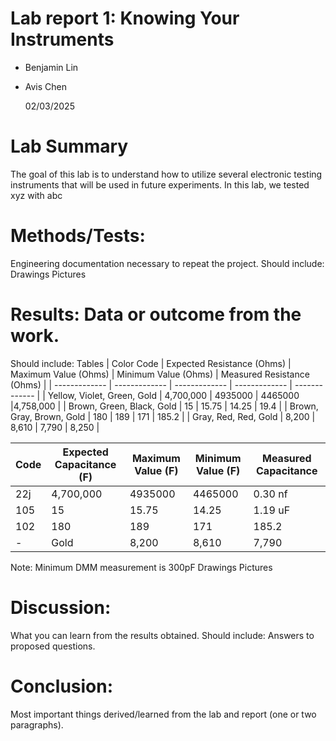# Lab report 1: Knowing Your Instruments

* Benjamin Lin
* Avis Chen

  02/03/2025

# Lab Summary
The goal of this lab is to understand how to utilize several electronic testing instruments that will be used in future experiments. In this lab, we tested xyz with abc
# Methods/Tests: 
Engineering documentation necessary to repeat the project. Should include:
Drawings
Pictures
# Results: Data or outcome from the work. 
Should include:
Tables
| Color Code  | Expected Resistance (Ohms) |  Maximum Value (Ohms) |  Minimum Value (Ohms) |   Measured Resistance (Ohms) | 
| ------------- | ------------- | ------------- | ------------- | ------------- |
| Yellow, Violet, Green, Gold  | 4,700,000  | 4935000  | 4465000 |4,758,000  |
| Brown, Green, Black, Gold | 15  | 15.75  | 14.25  | 19.4  |
| Brown, Gray, Brown, Gold  | 180  | 189  | 171  | 185.2  |
| Gray, Red, Red, Gold  | 8,200  | 8,610  | 7,790  | 8,250  |


| Code  | Expected Capacitance (F) |  Maximum Value (F) |  Minimum Value (F) |   Measured Capacitance | 
| ------------- | ------------- | ------------- | ------------- | ------------- |
| 22j | 4,700,000  | 4935000  | 4465000 | 0.30 nf |
| 105 | 15  | 15.75  | 14.25  | 1.19 uF  |
| 102 | 180  | 189  | 171  | 185.2  |
| - | Gold  | 8,200  | 8,610  | 7,790  | 8,250  |
Note: Minimum DMM measurement is 300pF
Drawings
Pictures
# Discussion: 
What you can learn from the results obtained. Should include:
Answers to proposed questions.
# Conclusion: 
Most important things derived/learned from the lab and report (one or two paragraphs).
